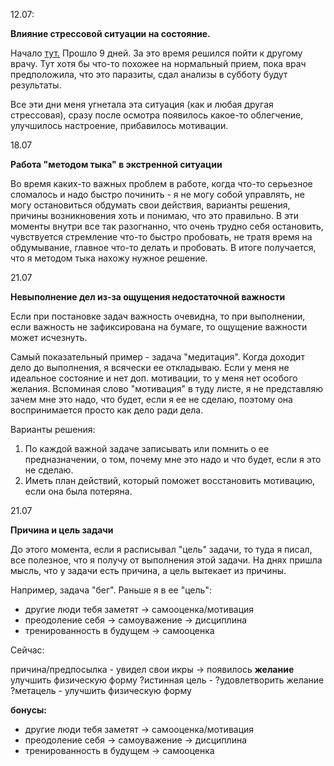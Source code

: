12.07:

**Влияние стрессовой ситуации на состояние.**

Начало [тут.](/iyul.md) Прошло 9 дней. За это время решился пойти к другому врачу. Тут хотя бы что-то похожее на нормальный прием, пока врач предположила, что это паразиты, сдал анализы в субботу будут результаты.

Все эти дни меня угнетала эта ситуация \(как и любая другая стрессовая\), сразу после осмотра появилось какое-то облегчение, улучшилось настроение, прибавилось мотивации.

18.07

**Работа "методом тыка" в экстренной ситуации** 

Во время каких-то важных проблем в работе, когда что-то серьезное сломалось и надо быстро починить - я не могу собой управлять, не могу остановиться обдумать свои действия, варианты решения, причины возникновения хоть и понимаю, что это правильно. В эти моменты внутри все так разогнанно, что очень трудно себя остановить, чувствуется стремление что-то быстро пробовать, не тратя время на обдумывание, главное что-то делать и пробовать. В итоге получается, что я методом тыка нахожу нужное решение.

21.07

**Невыполнение дел из-за ощущения недостаточной важности**

Если при постановке задач важность очевидна, то при выполнении, если важность не зафиксирована на бумаге, то ощущение важности может исчезнуть.

Самый показательный пример - задача "медитация". Когда доходит дело до выполнения, я всячески ее откладываю. Если у меня не идеальное состояние и нет доп. мотивации, то у меня нет особого желания. Вспоминая слово "мотивация" в туду листе, я не представляю зачем мне это надо, что будет, если я ее не сделаю, поэтому она воспринимается просто как дело ради дела.

Варианты решения:
1. По каждой важной задаче записывать или помнить о ее предназначении, о том, почему мне это надо и что будет, если я это не сделаю.
2. Иметь план действий, который поможет восстановить мотивацию, если она была потеряна.

21.07

**Причина и цель задачи**

До этого момента, если я расписывал "цель" задачи, то туда я писал, все полезное, что я получу от выполнения этой задачи. На днях пришла мысль, что у задачи есть причина, а цель вытекает из причины. 

Например, задача "бег". Раньше я в ее "цель":

* другие люди тебя заметят -> самооценка/мотивация 
* преодоление себя -> самоуважение -> дисциплина
* тренированность в будущем -> самооценка 

Сейчас:

причина/предпосылка - увидел свои икры -> появилось **желание** улучшить физическую форму
?истинная цель - ?удовлетворить желание
?метацель - улучшить физическую форму

**бонусы:**

* другие люди тебя заметят -> самооценка/мотивация 
* преодоление себя -> самоуважение -> дисциплина
* тренированность в будущем -> самооценка  

































